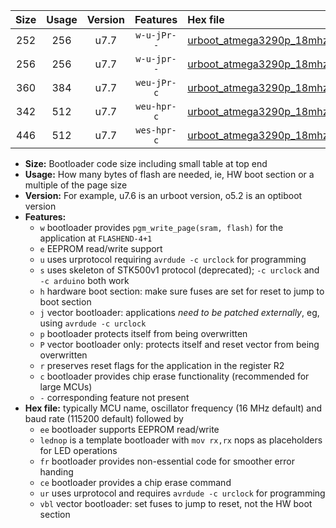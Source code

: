 |Size|Usage|Version|Features|Hex file|
|:-:|:-:|:-:|:-:|:--|
|252|256|u7.7|`w-u-jPr--`|[urboot_atmega3290p_18mhz432_460800bps_lednop_ur_vbl.hex](https://raw.githubusercontent.com/stefanrueger/urboot.hex/main/mcus/atmega3290p/fcpu_18mhz432/460800_bps/urboot_atmega3290p_18mhz432_460800bps_lednop_ur_vbl.hex)|
|256|256|u7.7|`w-u-jpr--`|[urboot_atmega3290p_18mhz432_460800bps_lednop_fr_ur_vbl.hex](https://raw.githubusercontent.com/stefanrueger/urboot.hex/main/mcus/atmega3290p/fcpu_18mhz432/460800_bps/urboot_atmega3290p_18mhz432_460800bps_lednop_fr_ur_vbl.hex)|
|360|384|u7.7|`weu-jPr-c`|[urboot_atmega3290p_18mhz432_460800bps_ee_lednop_fr_ce_ur_vbl.hex](https://raw.githubusercontent.com/stefanrueger/urboot.hex/main/mcus/atmega3290p/fcpu_18mhz432/460800_bps/urboot_atmega3290p_18mhz432_460800bps_ee_lednop_fr_ce_ur_vbl.hex)|
|342|512|u7.7|`weu-hpr-c`|[urboot_atmega3290p_18mhz432_460800bps_ee_lednop_fr_ce_ur.hex](https://raw.githubusercontent.com/stefanrueger/urboot.hex/main/mcus/atmega3290p/fcpu_18mhz432/460800_bps/urboot_atmega3290p_18mhz432_460800bps_ee_lednop_fr_ce_ur.hex)|
|446|512|u7.7|`wes-hpr-c`|[urboot_atmega3290p_18mhz432_460800bps_ee_lednop_fr_ce.hex](https://raw.githubusercontent.com/stefanrueger/urboot.hex/main/mcus/atmega3290p/fcpu_18mhz432/460800_bps/urboot_atmega3290p_18mhz432_460800bps_ee_lednop_fr_ce.hex)|

- **Size:** Bootloader code size including small table at top end
- **Usage:** How many bytes of flash are needed, ie, HW boot section or a multiple of the page size
- **Version:** For example, u7.6 is an urboot version, o5.2 is an optiboot version
- **Features:**
  + `w` bootloader provides `pgm_write_page(sram, flash)` for the application at `FLASHEND-4+1`
  + `e` EEPROM read/write support
  + `u` uses urprotocol requiring `avrdude -c urclock` for programming
  + `s` uses skeleton of STK500v1 protocol (deprecated); `-c urclock` and `-c arduino` both work
  + `h` hardware boot section: make sure fuses are set for reset to jump to boot section
  + `j` vector bootloader: applications *need to be patched externally*, eg, using `avrdude -c urclock`
  + `p` bootloader protects itself from being overwritten
  + `P` vector bootloader only: protects itself and reset vector from being overwritten
  + `r` preserves reset flags for the application in the register R2
  + `c` bootloader provides chip erase functionality (recommended for large MCUs)
  + `-` corresponding feature not present
- **Hex file:** typically MCU name, oscillator frequency (16 MHz default) and baud rate (115200 default) followed by
  + `ee` bootloader supports EEPROM read/write
  + `lednop` is a template bootloader with `mov rx,rx` nops as placeholders for LED operations
  + `fr` bootloader provides non-essential code for smoother error handing
  + `ce` bootloader provides a chip erase command
  + `ur` uses urprotocol and requires `avrdude -c urclock` for programming
  + `vbl` vector bootloader: set fuses to jump to reset, not the HW boot section
